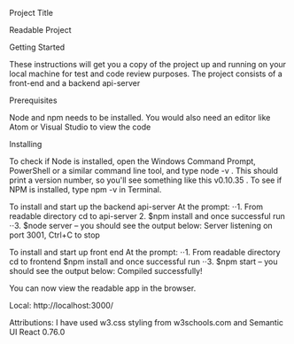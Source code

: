 Project Title

Readable Project

Getting Started

These instructions will get you a copy of the project up and running on your local machine for test and code review purposes. The project consists of a front-end
and a backend api-server

Prerequisites

Node and npm needs to be installed. You would also need an editor like Atom or Visual Studio to view the code

Installing

To check if Node is installed, open the Windows Command Prompt, PowerShell or a similar command line tool, and type node -v . This should print a version number, so you'll see something like this v0.10.35 . To see if NPM is installed, type npm -v in Terminal.

To install and start up the backend api-server
At the prompt: ⋅⋅1. From readable directory cd to api-server 2. $npm install and once successful run ⋅⋅3. $node server – you should see the output below: Server listening on port 3001, Ctrl+C to stop

To install and start up front end
At the prompt: ⋅⋅1. From readable directory cd to frontend $npm install and once successful run ⋅⋅3. $npm start – you should see the output below: Compiled successfully!

You can now view the readable app in the browser.

Local: http://localhost:3000/

Attributions: I have used  w3.css styling from w3schools.com and Semantic UI React 0.76.0 